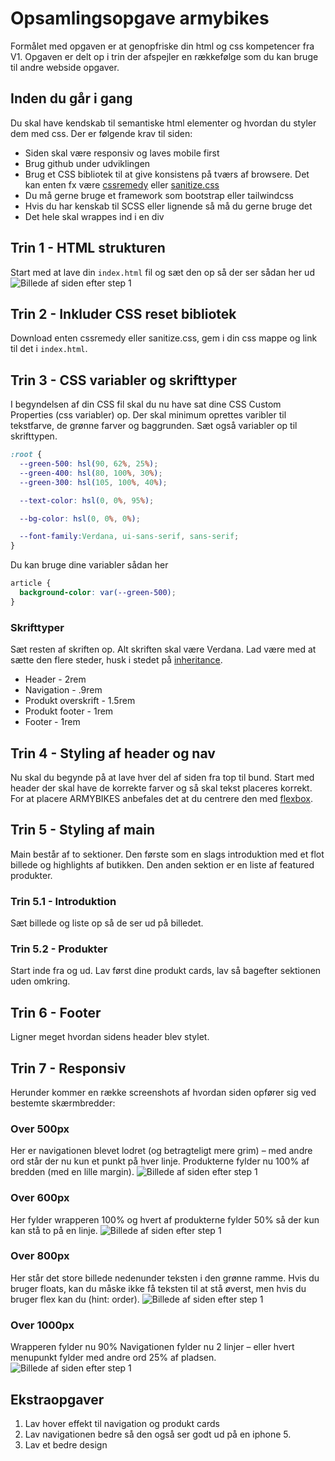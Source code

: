 # Opsamlingsopgave armybikes
Formålet med opgaven er at genopfriske din html og css kompetencer fra V1. Opgaven er delt op i trin der afspejler en rækkefølge som du kan bruge til andre webside opgaver.

## Inden du går i gang
Du skal have kendskab til semantiske html elementer og hvordan du styler dem med css. Der er følgende krav til siden:

* Siden skal være responsiv og laves mobile first
* Brug github under udviklingen
* Brug et CSS bibliotek til at give konsistens på tværs af browsere. Det kan enten fx være [cssremedy](https://github.com/jensimmons/cssremedy) eller [sanitize.css](https://github.com/csstools/sanitize.css)
* Du må gerne bruge et framework som bootstrap eller tailwindcss
* Hvis du har kenskab til SCSS eller lignende så må du gerne bruge det
* Det hele skal wrappes ind i en div 


## Trin 1 - HTML strukturen
Start med at lave din `index.html` fil og sæt den op så der ser sådan her ud
![Billede af siden efter step 1](./images/step1.jpg)


## Trin 2 - Inkluder CSS reset bibliotek
Download enten cssremedy eller sanitize.css, gem i din css mappe og link til det i `index.html`.


## Trin 3 - CSS variabler og skrifttyper
I begyndelsen af din CSS fil skal du nu have sat dine CSS Custom Properties (css variabler) op. Der skal minimum oprettes varibler til tekstfarve, de grønne farver og baggrunden. Sæt også variabler op til skrifttypen.

```css
:root {
  --green-500: hsl(90, 62%, 25%);
  --green-400: hsl(80, 100%, 30%);
  --green-300: hsl(105, 100%, 40%);

  --text-color: hsl(0, 0%, 95%); 

  --bg-color: hsl(0, 0%, 0%);

  --font-family:Verdana, ui-sans-serif, sans-serif; 
}
```
Du kan bruge dine variabler sådan her
```css
article {
  background-color: var(--green-500);
}
```

### Skrifttyper
Sæt resten af skriften op. Alt skriften skal være Verdana. Lad være med at sætte den flere steder, husk i stedet på [inheritance](https://developer.mozilla.org/en-US/docs/Web/CSS/inheritance).

* Header - 2rem
* Navigation - .9rem
* Produkt overskrift - 1.5rem
* Produkt footer - 1rem
* Footer - 1rem

## Trin 4 - Styling af header og nav
Nu skal du begynde på at lave hver del af siden fra top til bund. Start med header der skal have de korrekte farver og så skal tekst placeres korrekt. For at placere ARMYBIKES anbefales det at du centrere den med [flexbox](https://css-tricks.com/snippets/css/a-guide-to-flexbox/).


## Trin 5 - Styling af main
Main består af to sektioner. Den første som en slags introduktion med et flot billede og highlights af butikken. Den anden sektion er en liste af featured produkter. 

### Trin 5.1 - Introduktion
Sæt billede og liste op så de ser ud på billedet.

### Trin 5.2 - Produkter
Start inde fra og ud. Lav først dine produkt cards, lav så bagefter sektionen uden omkring.

## Trin 6 - Footer
Ligner meget hvordan sidens header blev stylet. 

## Trin 7 - Responsiv
Herunder kommer en række screenshots af hvordan siden opfører sig ved bestemte skærmbredder:

### Over 500px
Her er navigationen blevet lodret (og betragteligt mere grim) – med andre ord står der nu kun et punkt på hver linje. Produkterne fylder nu 100% af bredden (med en lille margin).
![Billede af siden efter step 1](./images/above500px.jpg)

### Over 600px
Her fylder wrapperen 100% og hvert af produkterne fylder 50% så der kun kan stå to på en linje.
![Billede af siden efter step 1](./images/above600px.jpg)

### Over 800px
Her står det store billede nedenunder teksten i den grønne ramme. Hvis du bruger floats, kan du måske ikke få teksten til at stå øverst, men hvis du bruger flex kan du (hint: order).
![Billede af siden efter step 1](./images/above800px.jpg)

### Over 1000px
Wrapperen fylder nu 90%
Navigationen fylder nu 2 linjer – eller hvert menupunkt fylder med andre ord 25% af pladsen.
![Billede af siden efter step 1](./images/above1000px.jpg)

## Ekstraopgaver
1. Lav hover effekt til navigation og produkt cards
2. Lav navigationen bedre så den også ser godt ud på en iphone 5.
3. Lav et bedre design
